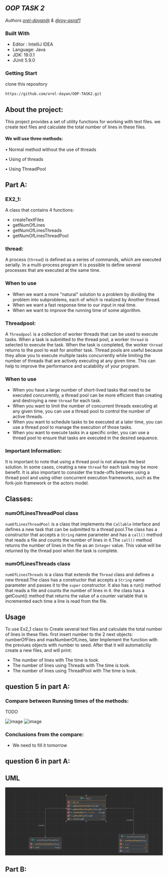 ## _OOP TASK 2_
_Authors [orel-dayan@]() & [@roy-asraf1](https://github.com/roy-asraf1)_

### Built With

* Editor : IntelliJ IDEA
* Language: Java
* JDK: 19.0.1
* JUnit 5.9.0

### Getting Start

clone this repository 
```sh
https://github.com/orel-dayan/OOP-TASK2.git
```
## About the project:
This project provides a set of utility functions for working with text files. we create text files and calculate the total number of lines in these files.  
#### We will use three methods: ####  

• Normal method without the use of threads

• Using of threads

• Using ThreadPool

## Part A:

### EX2_1:
A class that contains 4 functions:
- createTextFiles
- getNumOfLines
- getNumOfLinesThreads
- getNumOfLinesThreadPool

### thread:
A process (`thread`) is defined as a series of commands, which are executed serially. In a multi-process program it is possible to define several processes that are executed at the same time.
### When to use
- When we want a more "natural" solution to a problem by dividing the problem into subproblems, each of which is realized by
Another thread.
- When we want a fast response time to our input in real time.
- When we want to improve the running time of some algorithm.

### Threadpool:
A `Threadpool` is a collection of worker threads that can be used to execute tasks. When a task is submitted to the thread pool, a worker `thread` is selected to execute the task. When the task is completed, the worker `thread` returns to the pool to wait for another task. Thread pools are useful because they allow you to execute multiple tasks concurrently while limiting the number of threads that are actively executing at any given time. This can help to improve the performance and scalability of your program.
### When to use
- When you have a large number of short-lived tasks that need to be executed concurrently, a thread pool can be more efficient than creating and destroying a new `thread` for each task.
- When you want to limit the number of concurrent threads executing at any given time, you can use a thread pool to control the number of active threads.
- When you want to schedule tasks to be executed at a later time, you can use a thread pool to manage the execution of those tasks.
- When you want to execute tasks in a specific order, you can use a thread pool to ensure that tasks are executed in the desired sequence.

### Important Information:
It is important to note that using a thread pool is not always the best solution. In some cases, creating a new `thread` for each task may be more benefit. It is also important to consider the trade-offs between using a thread pool and using other concurrent execution frameworks, such as the fork-join framework or the actors model.

## Classes:
### numOfLinesThreadPool class
`numOfLinesThreadPool` is a class that implements the `Callable` interface and defines a new task that can be submitted to a thread pool.The class has a constructor that accepts a `String` name parameter and has a `call()` method that reads a file and counts the number of lines in it.The `call()` method returns the number of lines in the file as an `Integer` value. This value will be returned by the thread pool when the task is complete.
### numOfLinesThreads class
`numOfLinesThreads` is a class that extends the `Thread` class and defines a new thread.The class has a constructor that accepts a `String` name parameter and passes it to the `super` constructor. It also has a run() method that reads a file and counts the number of lines in it. the class has a getCount() method that returns the value of a counter variable that is incremented each time a line is read from the file.

## Usage
To use Ex2_1 class to Create several text files and calculate the total number of lines in these files. first insert number to the 2 next objects: numberOfFiles and maxNumberOfLines, later Implement the function with the previues objects with number to seed. After that it will automaticliiy create a new files, and will print:
- The number of lines with The time is took.
- The number of lines using Threads with The time is took.
- The number of lines using ThreadPool with The time is took.


## question 5 in part A:
### Compare between Running times of the methods:
TODO 

<img width="651" alt="image" src="https://user-images.githubusercontent.com/117677549/210896206-31bfb3e1-fde2-419d-b48f-9f9c7e0ec7cf.png">
<img width="548" alt="image" src="https://user-images.githubusercontent.com/117677549/210897723-e1eb67a9-929e-4852-83b6-accdc861452f.png">

### Conclusions from the compare:
- We need to fill it tomorrow

## question 6 in part A:
## UML
![img.png](img.png)

## Part B:
